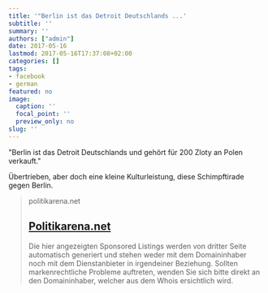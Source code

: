 ```yaml
---
title: '"Berlin ist das Detroit Deutschlands ...'
subtitle: ''
summary: ''
authors: ["admin"]
date: 2017-05-16
lastmod: 2017-05-16T17:37:08+02:00
categories: []
tags:
- facebook
- german
featured: no
image:
  caption: ''
  focal_point: ''
  preview_only: no
slug: ''
---
```

"Berlin ist das Detroit Deutschlands und gehört für 200 Zloty an Polen verkauft."

Übertrieben, aber doch eine kleine Kulturleistung, diese Schimpftirade gegen Berlin.
> politikarena.net
> ## [Politikarena.net](http://www.politikarena.net/showthread.php?t=25463)
>
> Die hier angezeigten Sponsored Listings werden von dritter Seite automatisch generiert und stehen weder mit dem Domaininhaber noch mit dem Dienstanbieter in irgendeiner Beziehung. Sollten markenrechtliche Probleme auftreten, wenden Sie sich bitte direkt an den Domaininhaber, welcher aus dem Whois ersichtlich wird.  


